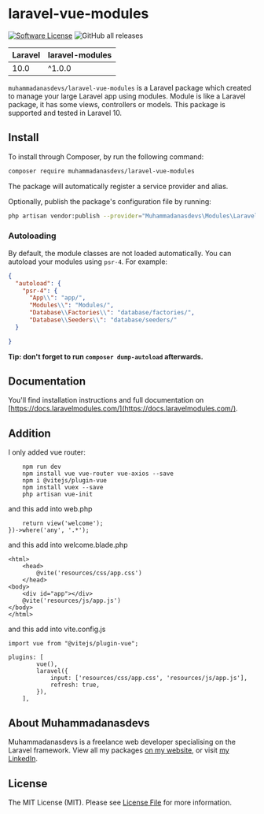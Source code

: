 # laravel-vue-modules

[![Software License](https://img.shields.io/badge/license-MIT-brightgreen.svg?style=flat-square)](README.md)
![GitHub all releases](https://img.shields.io/github/downloads/muhammadanasdevs/laravel-vue-modules/total)

| **Laravel** | **laravel-modules** |
|-------------|---------------------|
| 10.0        | ^1.0.0              |


`muhammadanasdevs/laravel-vue-modules` is a Laravel package which created to manage your large Laravel app using modules. Module is like a Laravel package, it has some views, controllers or models. This package is supported and tested in Laravel 10.



## Install

To install through Composer, by run the following command:

``` bash
composer require muhammadanasdevs/laravel-vue-modules
```

The package will automatically register a service provider and alias.

Optionally, publish the package's configuration file by running:

``` bash
php artisan vendor:publish --provider="Muhammadanasdevs\Modules\LaravelModulesServiceProvider"
```

### Autoloading

By default, the module classes are not loaded automatically. You can autoload your modules using `psr-4`. For example:

``` json
{
  "autoload": {
    "psr-4": {
      "App\\": "app/",
      "Modules\\": "Modules/",
      "Database\\Factories\\": "database/factories/",
      "Database\\Seeders\\": "database/seeders/"
  }

}
```

**Tip: don't forget to run `composer dump-autoload` afterwards.**

## Documentation

You'll find installation instructions and full documentation on [https://docs.laravelmodules.com/](https://docs.laravelmodules.com/).

## Addition
 I only added vue router:
``` npm install
    npm run dev
    npm install vue vue-router vue-axios --save
    npm i @vitejs/plugin-vue
    npm install vuex --save
    php artisan vue-init
```
and this add into web.php
``` Route::get('{any}', function () {
    return view('welcome');
})->where('any', '.*');
```
and this add into welcome.blade.php
``` <!DOCTYPE html>
<html>
    <head>
        @vite('resources/css/app.css')
    </head>
<body>
    <div id="app"></div>
    @vite('resources/js/app.js')
</body>
</html>
```
and this add into vite.config.js
```
import vue from "@vitejs/plugin-vue";

```
```
plugins: [
        vue(),
        laravel({
            input: ['resources/css/app.css', 'resources/js/app.js'],
            refresh: true,
        }),
    ],

```
## About Muhammadanasdevs

Muhammadanasdevs is a freelance web developer specialising on the Laravel framework. View all my packages [on my website](#), or visit [my LinkedIn](https://www.linkedin.com/in/muhammad-anas-76158717b).


## License

The MIT License (MIT). Please see [License File](LICENSE.md) for more information.
